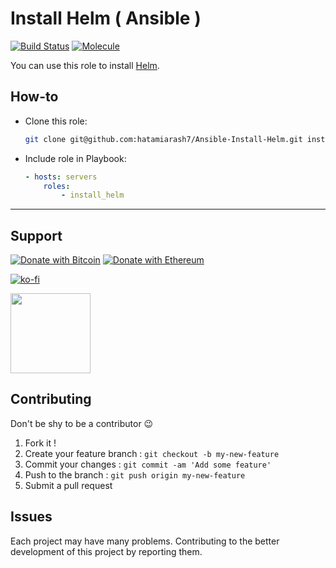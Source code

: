 # Install Helm ( Ansible )

[![Build Status](https://app.travis-ci.com/hatamiarash7/Ansible-Install-Helm.svg?branch=main)](https://app.travis-ci.com/hatamiarash7/Ansible-Install-Helm) [![Molecule](https://github.com/hatamiarash7/Ansible-Install-Helm/actions/workflows/molecule.yml/badge.svg)](https://github.com/hatamiarash7/Ansible-Install-Helm/actions/workflows/molecule.yml)

You can use this role to install [Helm](https://helm.sh/).

## How-to

-   Clone this role:

    ```bash
    git clone git@github.com:hatamiarash7/Ansible-Install-Helm.git install_helm
    ```

-   Include role in Playbook:

    ```yml
    - hosts: servers
        roles:
            - install_helm
    ```

---

## Support

[![Donate with Bitcoin](https://en.cryptobadges.io/badge/micro/bc1qmmh6vt366yzjt3grjxjjqynrrxs3frun8gnxrz)](https://en.cryptobadges.io/donate/bc1qmmh6vt366yzjt3grjxjjqynrrxs3frun8gnxrz) [![Donate with Ethereum](https://en.cryptobadges.io/badge/micro/0x0831bD72Ea8904B38Be9D6185Da2f930d6078094)](https://en.cryptobadges.io/donate/0x0831bD72Ea8904B38Be9D6185Da2f930d6078094)

[![ko-fi](https://www.ko-fi.com/img/githubbutton_sm.svg)](https://ko-fi.com/D1D1WGU9)

<div><a href="https://payping.ir/@hatamiarash7"><img src="https://cdn.payping.ir/statics/Payping-logo/Trust/blue.svg" height="128" width="128"></a></div>

## Contributing

Don't be shy to be a contributor 😉

1. Fork it !
2. Create your feature branch : `git checkout -b my-new-feature`
3. Commit your changes : `git commit -am 'Add some feature'`
4. Push to the branch : `git push origin my-new-feature`
5. Submit a pull request

## Issues

Each project may have many problems. Contributing to the better development of this project by reporting them.

